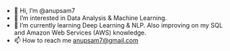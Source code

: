 - 👋 Hi, I’m @anupsam7
- 👀 I’m interested in Data Analysis & Machine Learning.
- 🌱 I’m currently learning Deep Learning & NLP. Also improving on my SQL and Amazon Web Services (AWS) knowledge.
- 📫 How to reach me anupsam7@gmail.com

<!---
anupsam7/anupsam7 is a ✨ special ✨ repository because its `README.md` (this file) appears on your GitHub profile.
You can click the Preview link to take a look at your changes.
--->
